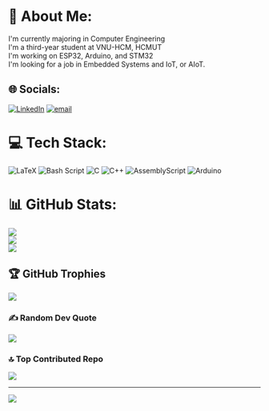 # 💫 About Me:
I'm currently majoring in Computer Engineering<br>I'm a third-year student at VNU-HCM, HCMUT<br>I'm working on ESP32, Arduino, and STM32<br>I'm looking for a job in Embedded Systems and IoT, or AIoT.


## 🌐 Socials:
[![LinkedIn](https://img.shields.io/badge/LinkedIn-%230077B5.svg?logo=linkedin&logoColor=white)](https://www.linkedin.com/in/khi%C3%AAm-ph%E1%BA%A1m-gia-b6b70a329/) [![email](https://img.shields.io/badge/Email-D14836?logo=gmail&logoColor=white)](mailto:phamgiakhiem94@gmail.com) 

# 💻 Tech Stack:
![LaTeX](https://img.shields.io/badge/latex-%23008080.svg?style=for-the-badge&logo=latex&logoColor=white) ![Bash Script](https://img.shields.io/badge/bash_script-%23121011.svg?style=for-the-badge&logo=gnu-bash&logoColor=white) ![C](https://img.shields.io/badge/c-%2300599C.svg?style=for-the-badge&logo=c&logoColor=white) ![C++](https://img.shields.io/badge/c++-%2300599C.svg?style=for-the-badge&logo=c%2B%2B&logoColor=white) ![AssemblyScript](https://img.shields.io/badge/assembly%20script-%23000000.svg?style=for-the-badge&logo=assemblyscript&logoColor=white) ![Arduino](https://img.shields.io/badge/-Arduino-00979D?style=for-the-badge&logo=Arduino&logoColor=white)
# 📊 GitHub Stats:
![](https://github-readme-stats.vercel.app/api?username=stan0904&theme=dark&hide_border=false&include_all_commits=false&count_private=false)<br/>
![](https://nirzak-streak-stats.vercel.app/?user=stan0904&theme=dark&hide_border=false)<br/>
![](https://github-readme-stats.vercel.app/api/top-langs/?username=stan0904&theme=dark&hide_border=false&include_all_commits=false&count_private=false&layout=compact)

## 🏆 GitHub Trophies
![](https://github-profile-trophy.vercel.app/?username=stan0904&theme=radical&no-frame=false&no-bg=true&margin-w=4)

### ✍️ Random Dev Quote
![](https://quotes-github-readme.vercel.app/api?type=horizontal&theme=radical)

### 🔝 Top Contributed Repo
![](https://github-contributor-stats.vercel.app/api?username=stan0904&limit=5&theme=dark&combine_all_yearly_contributions=true)

---
[![](https://visitcount.itsvg.in/api?id=stan0904&icon=0&color=0)](https://visitcount.itsvg.in)

<!-- Proudly created with GPRM ( https://gprm.itsvg.in ) -->
